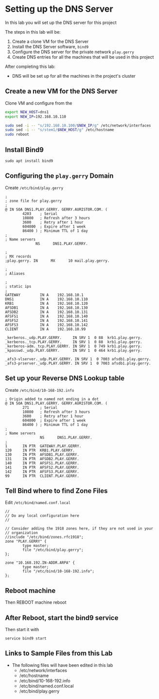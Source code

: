 
# Setting up the DNS Server

In this lab you will set up the DNS server for this project

The steps in this lab will be:

1. Create a clone VM for the DNS Server
2. Install the DNS Server software, `bind9`
3. Configure the DNS server for the private network `play.gerry`
4. Create DNS entries for all the machines that will be used in this project

After completing this lab:

* DNS will be set up for all the machines in the project's cluster


## Create a new VM for the DNS Server

Clone VM and configure from the 
``` bash
export NEW_HOST=dns1
export NEW_IP=192.168.10.110

sudo sed -i -- "s/192.168.10.100/$NEW_IP/g" /etc/network/interfaces
sudo sed -i -- "s/stem1/$NEW_HOST/g" /etc/hostname
sudo reboot
```

## Install Bind9

```
sudo apt install bind9
```

## Configuring the ```play.gerry``` Domain

Create `/etc/bind/play.gerry`

```
;
; zone file for play.gerry
;
@ IN SOA DNS1.PLAY.GERRY. GERRY.AURISTOR.COM. (
        4203    ; Serial
        10800   ; Refresh after 3 hours
        3600    ; Retry after 1 hour
        604800  ; Expire after 1 week
        86400 ) ; Minimum TTL of 1 day
;
; Name servers
              NS      DNS1.PLAY.GERRY.

;
; MX records
;play.gerry. IN      MX      10 mail.play.gerry.

;
; Aliases

;
; static ips
;
GATEWAY         IN A    192.168.10.1
DNS1            IN A    192.168.10.110
KRB1            IN A    192.168.10.120
AFSDB1          IN A    192.168.10.130
AFSDB2          IN A    192.168.10.131
AFSFS1          IN A    192.168.10.140
AFSFS2          IN A    192.168.10.141
AFSFS3          IN A    192.168.10.142
CLIENT          IN A    192.168.10.99

_kerberos._udp.PLAY.GERRY.     IN SRV 1  0 88  krb1.play.gerry.
_kerberos._tcp.PLAY.GERRY.     IN SRV 1  0 88  krb1.play.gerry.
_kerberos-adm._tcp.PLAY.GERRY. IN SRV 1  0 749 krb1.play.gerry.
_kpasswd._udp.PLAY.GERRY.      IN SRV 1  0 464 krb1.play.gerry.

_afs3-vlserver._udp.PLAY.GERRY. IN SRV 1  0 7003 afsdb1.play.gerry.
_afs3-prserver._udp.PLAY.GERRY. IN SRV 1  0 7003 afsdb1.play.gerry.

``` 

## Set up your Reverse DNS Lookup table

Create `/etc/bind/10-168-192.info`

```
; Origin added to named not ending in a dot
@ IN SOA DNS1.PLAY.GERRY. GERRY.AURISTOR.COM. (
        271     ; Serial
        10800   ; Refresh after 3 hours
        3600    ; Retry after 1 hour
        604800  ; Expire after 1 week
        86400 ) ; Minimum TTL of 1 day
;
; Name servers
                NS      DNS1.PLAY.GERRY.
;
1       IN PTR  GATEWAY.PLAY.GERRY.
120     IN PTR  KRB1.PLAY.GERRY.
130     IN PTR  AFSDB1.PLAY.GERRY.
131     IN PTR  AFSDB2.PLAY.GERRY.
140     IN PTR  AFSFS1.PLAY.GERRY.
141     IN PTR  AFSFS2.PLAY.GERRY.
142     IN PTR  AFSFS3.PLAY.GERRY.
99      IN PTR  CLIENT.PLAY.GERRY.
```

##  Tell Bind where to find Zone Files

Edit `/etc/bind/named.conf.local`

```
//
// Do any local configuration here
//

// Consider adding the 1918 zones here, if they are not used in your
// organization
//include "/etc/bind/zones.rfc1918";
zone "PLAY.GERRY" {
        type master;
        file "/etc/bind/play.gerry";
};

zone "10.168.192.IN-ADDR.ARPA" {
        type master;
        file "/etc/bind/10-168-192.info";
};
```

## Reboot machine

Then REBOOT machine
	reboot

## After Reboot, start the bind9 service

Then start it with

```
service bind9 start
```


## Links to Sample Files from this Lab

* The following files will have been edited in this lab
	* /etc/network/interfaces
	*  /etc/hostname
	* /etc/bind/10-168-192.info
	* /etc/bind/named.conf.local
	* /etc/bind/play.gerry


<!--stackedit_data:
eyJoaXN0b3J5IjpbLTE2NzI3NDQ5OTksMTkyNzEwNzk2OV19
-->